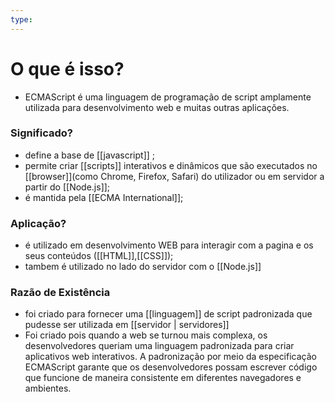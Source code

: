 ```yaml
---
type:
---
```

# O que é isso?
+ ECMAScript é uma linguagem de programação de script amplamente utilizada para desenvolvimento web e muitas outras aplicações.

### Significado?
+ define a base de [[javascript]] ;
+ permite criar [[scripts]] interativos e dinâmicos que são executados no [[browser]](como Chrome, Firefox, Safari) do utilizador ou em servidor a partir do [[Node.js]];
+ é mantida pela [[ECMA International]];

### Aplicação?
+ é utilizado em desenvolvimento WEB para interagir com a pagina e os seus conteúdos ([[HTML]],[[CSS]]);
+ tambem é utilizado no lado do servidor com o [[Node.js]]

### Razão de Existência
+ foi criado para fornecer uma [[linguagem]] de script padronizada que pudesse ser utilizada em [[servidor | servidores]] 
+ Foi criado pois quando a web se turnou mais complexa, os desenvolvedores queriam uma linguagem padronizada para criar aplicativos web interativos. A padronização por meio da especificação ECMAScript garante que os desenvolvedores possam escrever código que funcione de maneira consistente em diferentes navegadores e ambientes.